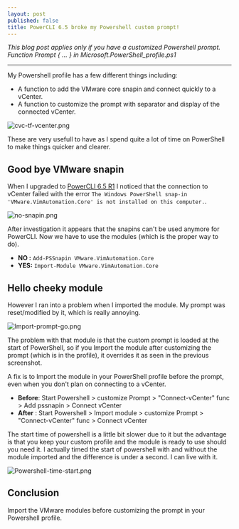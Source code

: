 ```yaml
---
layout: post
published: false
title: PowerCLI 6.5 broke my Powershell custom prompt!
---
```

_This blog post applies only if you have a customized Powershell prompt.  
Function Prompt { ... } in Microsoft.PowerShell_profile.ps1_

---------

My Powershell profile has a few different things including:
- A function to add the VMware core snapin and connect quickly to a vCenter.
- A function to customize the prompt with separator and display of the connected vCenter.

![cvc-tf-vcenter.png]({{site.baseurl}}/img/cvc-tf-vcenter.png)

These are very usefull to have as I spend quite a lot of time on PowerShell to make things quicker and clearer.

## Good bye VMware snapin

When I upgraded to [PowerCLI 6.5 R1](http://blogs.vmware.com/PowerCLI/2016/11/new-release-powercli-6-5-r1.html) I noticed that the connection to vCenter failed with the error ```The Windows PowerShell snap-in 'VMware.VimAutomation.Core' is not installed on this computer.```.

![no-snapin.png]({{site.baseurl}}/img/no-snapin.png)

After investigation it appears that the snapins can't be used anymore for PowerCLI. Now we have to use the modules (which is the proper way to do). 

- **NO :** ```Add-PSSnapin VMware.VimAutomation.Core```
- **YES:** ```Import-Module VMware.VimAutomation.Core```

## Hello cheeky module

However I ran into a problem when I imported the module. My prompt was reset/modified by it, which is really annoying.

![Import-prompt-go.png]({{site.baseurl}}/img/Import-prompt-go.png)

The problem with that module is that the custom prompt is loaded at the start of PowerShell, so if you Import the module after customizing the prompt (which is in the profile), it overrides it as seen in the previous screenshot.

A fix is to Import the module in your PowerShell profile before the prompt, even when you don't plan on connecting to a vCenter.

- **Before**: Start Powershell > customize Prompt > "Connect-vCenter" func > Add pssnapin > Connect vCenter
- **After** : Start Powershell > Import module > customize Prompt > "Connect-vCenter" func > Connect vCenter

The start time of powershell is a little bit slower due to it but the advantage is that you keep your custom profile and the module is ready to use should you need it. I actually timed the start of powershell with and without the module imported and the difference is under a second. I can live with it.

![Powershell-time-start.png]({{site.baseurl}}/img/Powershell-time-start.png)

## Conclusion

Import the VMware modules before customizing the prompt in your Powershell profile.